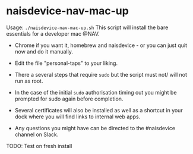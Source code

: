# naisdevice-nav-mac-up

Usage: `./naisdevice-nav-mac-up.sh`
This script will install the bare essentials
for a developer mac @NAV. 

- Chrome if you want it, homebrew
and naisdevice - or you can just quit now and do it manually.

- Edit the file "personal-taps" to your liking. 

- There a several steps that require `sudo` but the script must not/
will not run as root. 

- In the case of the initial `sudo` authorisation 
timing out you might be prompted for sudo again before completion.

- Several certificates will also be installed as well as a shortcut
in your dock where you will find links to internal web apps.

- Any questions you might have can be directed to the #naisdevice
channel on Slack.

TODO: Test on fresh install

